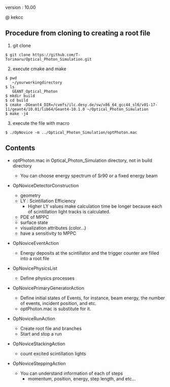version : 10.00

@ kekcc

## Procedure from cloning to creating a root file
1. git clone

``` 
$ git clone https://github.com/T-Torimaru/Optical_Photon_Simulation.git
```
2. execute cmake and make

```
$ pwd
   ~/yourworkingdirectory
$ ls
   GEANT_Optical_Photon
$ mkdir build
$ cd build
$ cmake -DGeant4_DIR=/cvmfs/ilc.desy.de/sw/x86_64_gcc44_sl6/v01-17-11/geant4/10.01/lib64/Geant4-10.1.0 ~/Optical_Photon_Simulation
$ make -j4
```

3. execute the file with macro

```
$ ./OpNovice -m ../Optical_Photon_Simulation/optPhoton.mac
```

## Contents

* optPhoton.mac in Optical_Photon_Simulation directory, not in build directory

  * You can choose energy spectrum of Sr90 or a fixed energy beam

* OpNoviceDetectorConstruction

  * geometry
  * LY : Scintillation Efficiency
    * Higher LY values make calculation time be longer because each of scintillation light tracks is calculated.
  * PDE of MPPC
  * surface state
  * visualization attributes (color...)
  * have a sensitivity to MPPC

* OpNoviceEventAction

  * Energy deposits at the scintillator and the trigger counter are filled into a root file

* OpNovicePhysicsList

  * Define physics processes

* OpNovicePrimaryGeneratorAction

  * Define initial states of Events, for instance, beam energy, the number of events, incident position, and etc.
  * optPhoton.mac is substitute for it.

* OpNoviceRunAction

  * Create root file and branches
  * Start and stop a run

* OpNoviceStackingAction

  * count excited scintillation lights

* OpNoviceSteppingAction

  * You can understand information of each of steps
    * momentum, position, energy, step length, and etc...